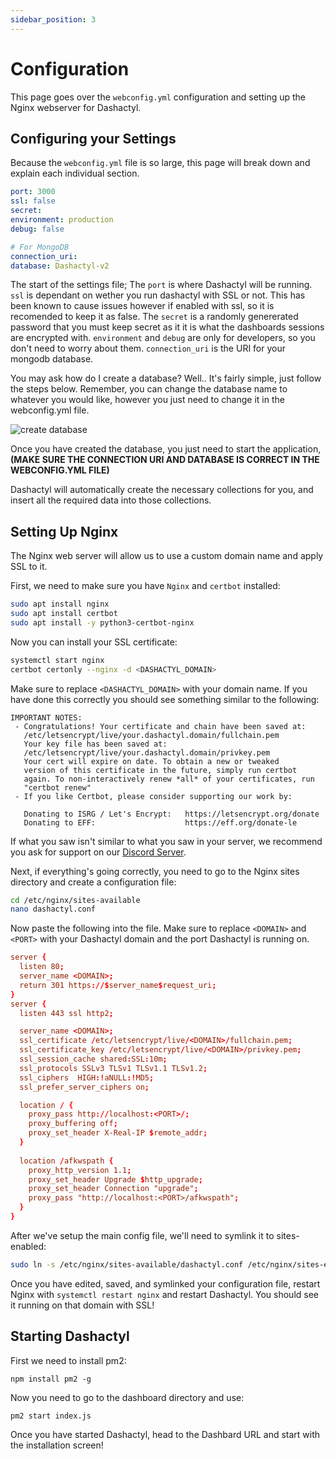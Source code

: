 ```yaml
---
sidebar_position: 3
---
```


# Configuration
This page goes over the `webconfig.yml` configuration and setting up the Nginx webserver for Dashactyl.

## Configuring your Settings
Because the `webconfig.yml` file is so large, this page will break down and explain each individual section.

```yaml
port: 3000
ssl: false
secret: 
environment: production
debug: false

# For MongoDB
connection_uri: 
database: Dashactyl-v2
```

The start of the settings file; The `port` is where Dashactyl will be running. `ssl` is dependant on wether you run dashactyl with SSL or not. This has been known to cause issues however if enabled with ssl, so it is recomended to keep it as false. The `secret` is a randomly genererated password that you must keep secret as it it is what the dashboards sessions are encrypted with. `environment` and `debug` are only for developers, so you don't need to worry about them. `connection_uri` is the URI for your mongodb database.

You may ask how do I create a database? Well.. It's fairly simple, just follow the steps below. Remember, you can change the database name to whatever you would like, however you just need to change it in the webconfig.yml file.

![create database](/img/create_database.png)

Once you have created the database, you just need to start the application, **(MAKE SURE THE CONNECTION URI AND DATABASE IS CORRECT IN THE WEBCONFIG.YML FILE)**

Dashactyl will automatically create the necessary collections for you, and insert all the required data into those collections.

## Setting Up Nginx
The Nginx web server will allow us to use a custom domain name and apply SSL to it.

First, we need to make sure you have `Nginx` and `certbot` installed:
```bash
sudo apt install nginx
sudo apt install certbot
sudo apt install -y python3-certbot-nginx
```

Now you can install your SSL certificate:
```bash
systemctl start nginx
certbot certonly --nginx -d <DASHACTYL_DOMAIN>
```

Make sure to replace `<DASHACTYL_DOMAIN>` with your domain name. If you have done this correctly you should see something similar to the following:
```
IMPORTANT NOTES:
 - Congratulations! Your certificate and chain have been saved at:
   /etc/letsencrypt/live/your.dashactyl.domain/fullchain.pem
   Your key file has been saved at:
   /etc/letsencrypt/live/your.dashactyl.domain/privkey.pem
   Your cert will expire on date. To obtain a new or tweaked
   version of this certificate in the future, simply run certbot
   again. To non-interactively renew *all* of your certificates, run
   "certbot renew"
 - If you like Certbot, please consider supporting our work by:

   Donating to ISRG / Let's Encrypt:   https://letsencrypt.org/donate
   Donating to EFF:                    https://eff.org/donate-le
```
If what you saw isn't similar to what you saw in your server, we recommend you ask for support on our [Discord Server](https://discord.gg/wwpRNvkMHA).

Next, if everything's going correctly, you need to go to the Nginx sites directory and create a configuration file:
```bash
cd /etc/nginx/sites-available
nano dashactyl.conf
```

Now paste the following into the file. Make sure to replace `<DOMAIN>` and `<PORT>` with your Dashactyl domain and the port Dashactyl is running on.
```conf
server {
  listen 80;
  server_name <DOMAIN>;
  return 301 https://$server_name$request_uri;
}
server {
  listen 443 ssl http2;

  server_name <DOMAIN>;
  ssl_certificate /etc/letsencrypt/live/<DOMAIN>/fullchain.pem;
  ssl_certificate_key /etc/letsencrypt/live/<DOMAIN>/privkey.pem;
  ssl_session_cache shared:SSL:10m;
  ssl_protocols SSLv3 TLSv1 TLSv1.1 TLSv1.2;
  ssl_ciphers  HIGH:!aNULL:!MD5;
  ssl_prefer_server_ciphers on;

  location / {
    proxy_pass http://localhost:<PORT>/;
    proxy_buffering off;
    proxy_set_header X-Real-IP $remote_addr;
  }
  
  location /afkwspath {
    proxy_http_version 1.1;
    proxy_set_header Upgrade $http_upgrade;
    proxy_set_header Connection "upgrade";
    proxy_pass "http://localhost:<PORT>/afkwspath";
  }
}
```
After we've setup the main config file, we'll need to symlink it to sites-enabled:
```bash
sudo ln -s /etc/nginx/sites-available/dashactyl.conf /etc/nginx/sites-enabled/dashactyl.conf
```

  Once you have edited, saved, and symlinked your configuration file, restart Nginx with `systemctl restart nginx` and restart Dashactyl. You should see it running on that domain with SSL!
  
## Starting Dashactyl

First we need to install pm2:
```
npm install pm2 -g
```
Now you need to go to the dashboard directory and use:
```
pm2 start index.js
```

Once you have started Dashactyl, head to the Dashbard URL and start with the installation screen!

